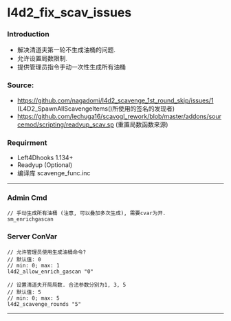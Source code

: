 # l4d2_fix_scav_issues

### Introduction
- 解决清道夫第一轮不生成油桶的问题.
- 允许设置局数限制.
- 提供管理员指令手动一次性生成所有油桶

### Source: 
- https://github.com/nagadomi/l4d2_scavenge_1st_round_skip/issues/1 (L4D2_SpawnAllScavengeItems()所使用的签名的发现者)
- https://github.com/lechuga16/scavogl_rework/blob/master/addons/sourcemod/scripting/readyup_scav.sp (重置局数函数来源)

### Requirment
- Left4Dhooks 1.134+
- Readyup (Optional)
- 编译库 scavenge_func.inc

<hr>

### Admin Cmd
```
// 手动生成所有油桶 (注意, 可以叠加多次生成), 需要cvar为开.
sm_enrichgascan

```
### Server ConVar
```
// 允许管理员使用生成油桶命令?
// 默认值: 0
// min: 0; max: 1
l4d2_allow_enrich_gascan "0"

// 设置清道夫开局局数. 合法参数分别为1, 3, 5
// 默认值: 5
// min: 0; max: 5
l4d2_scavenge_rounds "5"
```
<hr>
